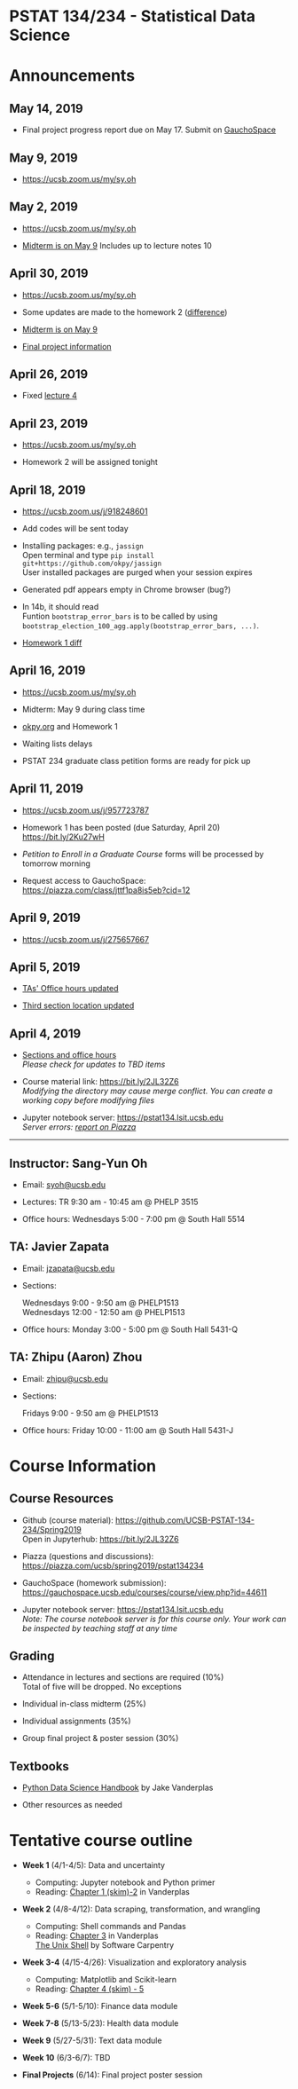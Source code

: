 # PSTAT 134/234 - Statistical Data Science

# Announcements

## May 14, 2019

- Final project progress report due on May 17. Submit on [GauchoSpace](https://gauchospace.ucsb.edu/courses/mod/assign/view.php?id=2166912&forceview=1)

## May 9, 2019

- https://ucsb.zoom.us/my/sy.oh

## May 2, 2019

- https://ucsb.zoom.us/my/sy.oh

- [Midterm is on May 9](https://github.com/UCSB-PSTAT-134-234/Spring2019/blob/master/README-midterm.md) Includes up to lecture notes 10

## April 30, 2019

- https://ucsb.zoom.us/my/sy.oh

- Some updates are made to the homework 2 ([difference](https://github.com/UCSB-PSTAT-134-234/Spring2019/commit/b72a5c17cae6cfbfd9b3ced49af557d314a7c510#diff-e989a9ac5d0803192f0cab040ec1a1b1))

- [Midterm is on May 9](https://github.com/UCSB-PSTAT-134-234/Spring2019/blob/master/README-midterm.md)

- [Final project information](https://github.com/UCSB-PSTAT-134-234/Spring2019/blob/master/README-project.md)


## April 26, 2019

- Fixed [lecture 4](https://github.com/UCSB-PSTAT-134-234/Spring2019/blob/master/lecture-notes/04-Pandas-Data-Frame.ipynb)

## April 23, 2019

- https://ucsb.zoom.us/my/sy.oh

- Homework 2 will be assigned tonight

## April 18, 2019

- https://ucsb.zoom.us/j/918248601

- Add codes will be sent today

- Installing packages: e.g., `jassign`  
    Open terminal and type
    `pip install git+https://github.com/okpy/jassign`  
    User installed packages are purged when your session expires

- Generated pdf appears empty in Chrome browser (bug?)

- In 14b, it should read  
    Funtion `bootstrap_error_bars` is to be called by using `bootstrap_election_100_agg.apply(bootstrap_error_bars, ...)`.
    
- [Homework 1 diff](https://github.com/UCSB-PSTAT-134-234/Spring2019/commit/427780d68509aa67a5ba4005732bab393ea92163#diff-79ceed9cf3f84f71011888fd8ab3c90a)

## April 16, 2019

- https://ucsb.zoom.us/my/sy.oh

- Midterm: May 9 during class time

- [okpy.org](https://okpy.org/) and Homework 1

- Waiting lists delays

- PSTAT 234 graduate class petition forms are ready for pick up

## April 11, 2019

- https://ucsb.zoom.us/j/957723787

- Homework 1 has been posted (due Saturday, April 20)  
    https://bit.ly/2Ku27wH
    
- _Petition to Enroll in a Graduate Course_ forms will be processed by tomorrow morning

- Request access to GauchoSpace: https://piazza.com/class/jttf1pa8is5eb?cid=12

## April 9, 2019

- https://ucsb.zoom.us/j/275657667

## April 5, 2019

- [TAs' Office hours updated](https://github.com/UCSB-PSTAT-134-234/Spring2019#ta-javier-zapata)

- [Third section location updated](https://github.com/UCSB-PSTAT-134-234/Spring2019#ta-zhipu-aaron-zhou)

## April 4, 2019

- [Sections and office hours](https://github.com/UCSB-PSTAT-134-234/Spring2019#instructor-sang-yun-oh)  
    _Please check for updates to TBD items_

- Course material link: https://bit.ly/2JL32Z6  
    _Modifying the directory may cause merge conflict. You can create a working copy before modifying files_

- Jupyter notebook server: https://pstat134.lsit.ucsb.edu  
    _Server errors: [report on Piazza](https://piazza.com/class/jttf1pa8is5eb?cid=9)_

----------

## Instructor: Sang-Yun Oh

- Email: [syoh@ucsb.edu](mailto:syoh@ucsb.edu)

- Lectures: TR 9:30 am - 10:45 am @ PHELP 3515

- Office hours: Wednesdays 5:00 - 7:00 pm @ South Hall 5514

## TA: Javier Zapata

- Email: [jzapata@ucsb.edu](mailto:jzapata@ucsb.edu)

- Sections:  

    Wednesdays 9:00 - 9:50 am @ PHELP1513  
    Wednesdays 12:00 - 12:50 am @ PHELP1513

- Office hours: Monday 3:00 - 5:00 pm @ South Hall 5431-Q


## TA: Zhipu (Aaron) Zhou

- Email: [zhipu@ucsb.edu](mailto:zhipu@ucsb.edu)

- Sections:  

    Fridays 9:00 - 9:50 am @ PHELP1513

- Office hours: Friday 10:00 - 11:00 am @ South Hall 5431-J 


# Course Information 


## Course Resources

- Github (course material): https://github.com/UCSB-PSTAT-134-234/Spring2019  
    Open in Jupyterhub: https://bit.ly/2JL32Z6

- Piazza (questions and discussions): https://piazza.com/ucsb/spring2019/pstat134234

- GauchoSpace (homework submission): https://gauchospace.ucsb.edu/courses/course/view.php?id=44611

- Jupyter notebook server: https://pstat134.lsit.ucsb.edu  
    _Note: The course notebook server is for this course only. Your work can be inspected by teaching staff at any time_


## Grading

* Attendance in lectures and sections are required (10%)  
    Total of five will be dropped. No exceptions

* Individual in-class midterm (25%)

* Individual assignments (35%)

* Group final project & poster session (30%)


## Textbooks

- [Python Data Science Handbook](https://jakevdp.github.io/PythonDataScienceHandbook/) by Jake Vanderplas

- Other resources as needed


# Tentative course outline

* **Week 1** (4/1-4/5): Data and uncertainty   
    - Computing: Jupyter notebook and Python primer
    - Reading: [Chapter 1 (skim)-2](https://jakevdp.github.io/PythonDataScienceHandbook/index.html#1.-IPython:-Beyond-Normal-Python) in Vanderplas
    
* **Week 2** (4/8-4/12): Data scraping, transformation, and wrangling
    - Computing: Shell commands and Pandas
    - Reading: [Chapter 3](https://jakevdp.github.io/PythonDataScienceHandbook/index.html#3.-Data-Manipulation-with-Pandas) in Vanderplas  
        [The Unix Shell](http://swcarpentry.github.io/shell-novice/) by Software Carpentry  
        
* **Week 3-4** (4/15-4/26): Visualization and exploratory analysis
    - Computing: Matplotlib and Scikit-learn
    - Reading: [Chapter 4 (skim) - 5](https://jakevdp.github.io/PythonDataScienceHandbook/index.html#4.-Visualization-with-Matplotlib)

* **Week 5-6** (5/1-5/10): Finance data module

* **Week 7-8** (5/13-5/23): Health data module
               
* **Week 9** (5/27-5/31): Text data module

* **Week 10** (6/3-6/7): TBD

* **Final Projects** (6/14): Final project poster session

